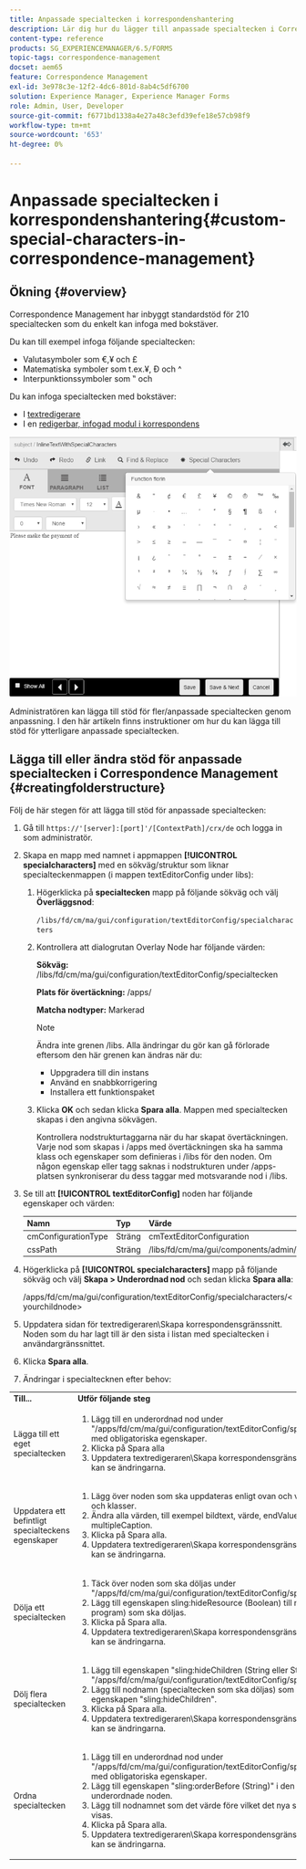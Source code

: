 ```yaml
---
title: Anpassade specialtecken i korrespondenshantering
description: Lär dig hur du lägger till anpassade specialtecken i Correspondence Management.
content-type: reference
products: SG_EXPERIENCEMANAGER/6.5/FORMS
topic-tags: correspondence-management
docset: aem65
feature: Correspondence Management
exl-id: 3e978c3e-12f2-4dc6-801d-8ab4c5df6700
solution: Experience Manager, Experience Manager Forms
role: Admin, User, Developer
source-git-commit: f6771bd1338a4e27a48c3efd39efe18e57cb98f9
workflow-type: tm+mt
source-wordcount: '653'
ht-degree: 0%

---
```


# Anpassade specialtecken i korrespondenshantering{#custom-special-characters-in-correspondence-management}

## Ökning {#overview}

Correspondence Management har inbyggt standardstöd för 210 specialtecken som du enkelt kan infoga med bokstäver.

Du kan till exempel infoga följande specialtecken:

* Valutasymboler som €,¥ och £
* Matematiska symboler som t.ex.¥, Ð och ^
* Interpunktionssymboler som ‟ och

Du kan infoga specialtecken med bokstäver:

* I [textredigerare](/help/forms/using/document-fragments.md#createtext)
* I en [redigerbar, infogad modul i korrespondens](../../forms/using/create-correspondence.md#managecontent)

![specialteckensinlinemodulen](assets/specialcharactersinlinemodule.png)

Administratören kan lägga till stöd för fler/anpassade specialtecken genom anpassning. I den här artikeln finns instruktioner om hur du kan lägga till stöd för ytterligare anpassade specialtecken.

## Lägga till eller ändra stöd för anpassade specialtecken i Correspondence Management {#creatingfolderstructure}

Följ de här stegen för att lägga till stöd för anpassade specialtecken:

1. Gå till `https://'[server]:[port]'/[ContextPath]/crx/de` och logga in som administratör.
1. Skapa en mapp med namnet i appmappen **[!UICONTROL specialcharacters]** med en sökväg/struktur som liknar specialteckenmappen (i mappen textEditorConfig under libs):

   1. Högerklicka på **specialtecken** mapp på följande sökväg och välj **Överläggsnod**:

      `/libs/fd/cm/ma/gui/configuration/textEditorConfig/specialcharacters`

   1. Kontrollera att dialogrutan Overlay Node har följande värden:

      **Sökväg:** /libs/fd/cm/ma/gui/configuration/textEditorConfig/specialtecken

      **Plats för övertäckning:** /apps/

      **Matcha nodtyper:** Markerad

      >[!NOTE]
      >
      >Ändra inte grenen /libs. Alla ändringar du gör kan gå förlorade eftersom den här grenen kan ändras när du:
      >
      >
      >
      >    * Uppgradera till din instans
      >    * Använd en snabbkorrigering
      >    * Installera ett funktionspaket
      >
      >

   1. Klicka **OK** och sedan klicka **Spara alla**. Mappen med specialtecken skapas i den angivna sökvägen.

      Kontrollera nodstrukturtaggarna när du har skapat övertäckningen. Varje nod som skapas i /apps med övertäckningen ska ha samma klass och egenskaper som definieras i /libs för den noden. Om någon egenskap eller tagg saknas i nodstrukturen under /apps-platsen synkroniserar du dess taggar med motsvarande nod i /libs.

1. Se till att **[!UICONTROL textEditorConfig]** noden har följande egenskaper och värden:

   | Namn | Typ | Värde |
   |---|---|---|
   | cmConfigurationType | Sträng | cmTextEditorConfiguration |
   | cssPath | Sträng | /libs/fd/cm/ma/gui/components/admin/createasset/textcontrol/clientlibs/textcontrol |

1. Högerklicka på **[!UICONTROL specialcharacters]** mapp på följande sökväg och välj **Skapa > Underordnad nod** och sedan klicka **Spara alla**:

   /apps/fd/cm/ma/gui/configuration/textEditorConfig/specialcharacters/&lt;yourchildnode>

1. Uppdatera sidan för textredigeraren\Skapa korrespondensgränssnitt. Noden som du har lagt till är den sista i listan med specialtecken i användargränssnittet.
1. Klicka **Spara alla**.
1. Ändringar i specialtecknen efter behov:

<table>
 <tbody>
  <tr>
   <td><strong>Till...</strong></td>
   <td><strong>Utför följande steg</strong></td>
  </tr>
  <tr>
   <td>Lägga till ett eget specialtecken</td>
   <td>
    <ol>
     <li>Lägg till en underordnad nod under "/apps/fd/cm/ma/gui/configuration/textEditorConfig/specialcharacters" med obligatoriska egenskaper.</li>
     <li>Klicka på Spara alla</li>
     <li>Uppdatera textredigeraren\Skapa korrespondensgränssnitt så att du kan se ändringarna.</li>
    </ol> </td>
  </tr>
  <tr>
   <td>Uppdatera ett befintligt specialteckens egenskaper</td>
   <td>
    <ol>
     <li>Lägg över noden som ska uppdateras enligt ovan och verifiera taggar och klasser.</li>
     <li>Ändra alla värden, till exempel bildtext, värde, endValue och multipleCaption. </li>
     <li>Klicka på Spara alla. </li>
     <li>Uppdatera textredigeraren\Skapa korrespondensgränssnitt så att du kan se ändringarna.</li>
    </ol> </td>
  </tr>
  <tr>
   <td>Dölja ett specialtecken</td>
   <td>
    <ol>
     <li>Täck över noden som ska döljas under "/apps/fd/cm/ma/gui/configuration/textEditorConfig/specialtecken"</li>
     <li>Lägg till egenskapen sling:hideResource (Boolean) till noden (under program) som ska döljas. </li>
     <li>Klicka på Spara alla. </li>
     <li>Uppdatera textredigeraren\Skapa korrespondensgränssnitt så att du kan se ändringarna.<br /> </li>
    </ol> </td>
  </tr>
  <tr>
   <td>Dölj flera specialtecken</td>
   <td>
    <ol>
     <li>Lägg till egenskapen "sling:hideChildren (String eller String[])" i "/apps/fd/cm/ma/gui/configuration/textEditorConfig/specialcharacters". </li>
     <li>Lägg till nodnamn (specialtecken som ska döljas) som värden för egenskapen "sling:hideChildren". </li>
     <li>Klicka på Spara alla. </li>
     <li>Uppdatera textredigeraren\Skapa korrespondensgränssnitt så att du kan se ändringarna.<br /> </li>
    </ol> </td>
  </tr>
  <tr>
   <td>Ordna specialtecken</td>
   <td>
    <ol>
     <li>Lägg till en underordnad nod under "/apps/fd/cm/ma/gui/configuration/textEditorConfig/specialcharacters" med obligatoriska egenskaper. </li>
     <li>Lägg till egenskapen "sling:orderBefore (String)" i den nyskapade underordnade noden. </li>
     <li>Lägg till nodnamnet som det värde före vilket det nya specialtecknet ska visas. </li>
     <li>Klicka på Spara alla. </li>
     <li>Uppdatera textredigeraren\Skapa korrespondensgränssnitt så att du kan se ändringarna.<br /> </li>
    </ol> </td>
  </tr>
 </tbody>
</table>
